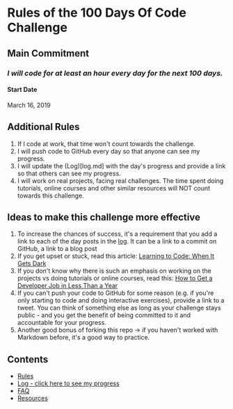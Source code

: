 # Rules of the 100 Days Of Code Challenge

## Main Commitment
### *I will code for at least an hour every day for the next 100 days.*

#### Start Date
March 16, 2019

## Additional Rules
1. If I code at work, that time won't count towards the challenge.
2. I will push code to GitHub every day so that anyone can see my progress.
3. I will update the (Log)[log.md] with the day's progress and provide a link so that others can see my progress.
4. I will work on real projects, facing real challenges. The time spent doing tutorials, online courses and other similar resources will NOT count towards this challenge.


## Ideas to make this challenge more effective
1. To increase the chances of success, it's a requirement that you add a link to each of the day posts in the [log](log.md). It can be a link to a commit on GitHub, a link to a blog post
2. If you get upset or stuck, read this article: [Learning to Code: When It Gets Dark](https://medium.freecodecamp.com/learning-to-code-when-it-gets-dark-e485edfb58fd)
3. If you don't know why there is such an emphasis on working on the projects vs doing tutorials or online courses, read this: [How to Get a Developer Job in Less Than a Year](https://medium.freecodecamp.com/how-to-get-a-developer-job-in-less-than-a-year-c27bbfe71645)
4. If you can't push your code to GitHub for some reason (e.g. if you're only starting to code and doing interactive exercises), provide a link to a tweet. You can think of something else as long as your challenge stays public - and you get the benefit of being committed to it and accountable for your progress.
5. Another good bonus of forking this repo -> if you haven't worked with Markdown before, it's a good way to practice.

## Contents
* [Rules](rules.md)
* [Log - click here to see my progress](log.md)
* [FAQ](FAQ.md)
* [Resources](resources.md)
